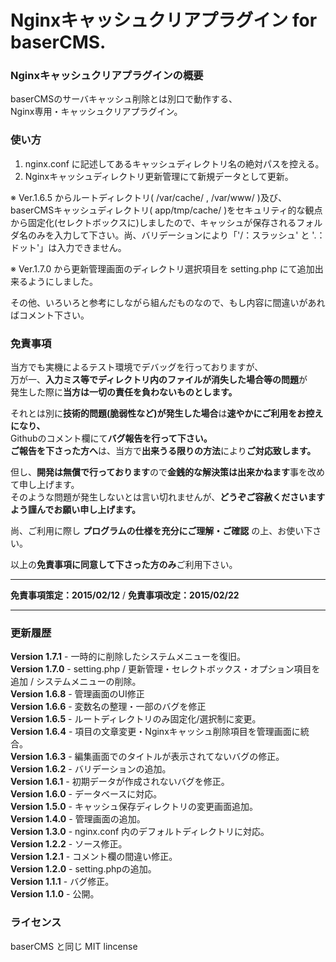 # Nginxキャッシュクリアプラグイン for baserCMS.

### Nginxキャッシュクリアプラグインの概要 ###
baserCMSのサーバキャッシュ削除とは別口で動作する、  
Nginx専用・キャッシュクリアプラグイン。  

### 使い方 ###
1. nginx.conf に記述してあるキャッシュディレクトリ名の絶対パスを控える。  
2. Nginxキャッシュディレクトリ更新管理にて新規データとして更新。  

※ Ver.1.6.5 からルートディレクトリ( /var/cache/ , /var/www/ )及び、baserCMSキャッシュディレクトリ( app/tmp/cache/ )をセキュリティ的な観点から固定化(セレクトボックスに)しましたので、キャッシュが保存されるフォルダ名のみを入力して下さい。尚、バリデーションにより「'/：スラッシュ' と '.：ドット'」は入力できません。  

※ Ver.1.7.0 から更新管理画面のディレクトリ選択項目を setting.php にて追加出来るようにしました。

その他、いろいろと参考にしながら組んだものなので、もし内容に間違いがあればコメント下さい。

### 免責事項 ###
当方でも実機によるテスト環境でデバッグを行っておりますが、  
万が一、**入力ミス等でディレクトリ内のファイルが消失した場合等の問題**が  
発生した際に**当方は一切の責任を負わないものとします。**  

それとは別に**技術的問題(脆弱性など)が発生した場合**は**速やかにご利用をお控えになり、**  
Githubのコメント欄にて**バグ報告を行って下さい。**  
**ご報告を下さった方へ**は、当方で**出来うる限りの方法**により**ご対応致します。**  

但し、**開発は無償で行っております**ので**金銭的な解決策は出来かねます**事を改めて申し上げます。  
そのような問題が発生しないとは言い切れませんが、**どうぞご容赦くださいますよう謹んでお願い申し上げます。**

尚、ご利用に際し **プログラムの仕様を充分にご理解・ご確認** の上、お使い下さい。  

以上の**免責事項に同意して下さった方のみ**ご利用下さい。

----

**免責事項策定：2015/02/12** / **免責事項改定：2015/02/22**　

----

### 更新履歴 ###
**Version 1.7.1** - 一時的に削除したシステムメニューを復旧。  
**Version 1.7.0** - setting.php / 更新管理・セレクトボックス・オプション項目を追加 / システムメニューの削除。  
**Version 1.6.8** - 管理画面のUI修正  
**Version 1.6.6** - 変数名の整理・一部のバグを修正  
**Version 1.6.5** - ルートディレクトリのみ固定化/選択制に変更。  
**Version 1.6.4** - 項目の文章変更・Nginxキャッシュ削除項目を管理画面に統合。  
**Version 1.6.3** - 編集画面でのタイトルが表示されてないバグの修正。  
**Version 1.6.2** - バリデーションの追加。  
**Version 1.6.1** - 初期データが作成されないバグを修正。  
**Version 1.6.0** - データベースに対応。  
**Version 1.5.0** - キャッシュ保存ディレクトリの変更画面追加。  
**Version 1.4.0** - 管理画面の追加。  
**Version 1.3.0** - nginx.conf 内のデフォルトディレクトリに対応。  
**Version 1.2.2** - ソース修正。  
**Version 1.2.1** - コメント欄の間違い修正。  
**Version 1.2.0** - setting.phpの追加。  
**Version 1.1.1** - バグ修正。  
**Version 1.1.0** - 公開。  

### ライセンス ###
baserCMS と同じ MIT lincense
